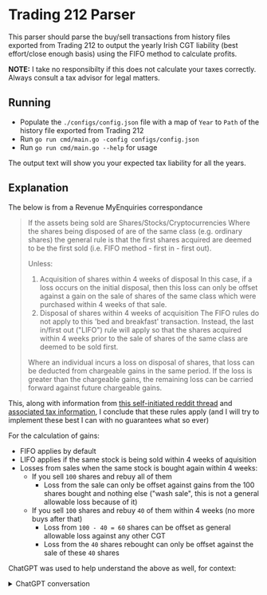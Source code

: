 # Trading 212 Parser

This parser should parse the buy/sell transactions from history files exported from Trading 212 to output the yearly Irish CGT liability (best effort/close enough basis) using the FIFO method to calculate profits.

**NOTE:** I take no responsibilty if this does not calculate your taxes correctly. Always consult a tax advisor for legal matters. 

## Running

* Populate the `./configs/config.json` file with a map of `Year` to `Path` of the history file exported from Trading 212
* Run `go run cmd/main.go -config configs/config.json`
* Run `go run cmd/main.go --help` for usage

The output text will show you your expected tax liability for all the years.

## Explanation

The below is from a Revenue MyEnquiries correspondance

> If the assets being sold are Shares/Stocks/Cryptocurrencies
> Where the shares being disposed of are of the same class (e.g. ordinary shares) the general rule is that the first shares acquired are deemed to be the first sold (i.e. FIFO method - first in - first out).
> 
> Unless:
> 1. Acquisition of shares within 4 weeks of disposal
> In this case, if a loss occurs on the initial disposal, then this loss can only be offset against a gain on the sale of shares of the same class which were purchased within 4 weeks of that sale.
> 2. Disposal of shares within 4 weeks of acquisition
> The FIFO rules do not apply to this 'bed and breakfast' transaction. Instead, the last in/first out ("LIFO") rule will apply so that the shares acquired within 4 weeks prior to the sale of shares of the same class are deemed to be sold first.
> 
> Where an individual incurs a loss on disposal of shares, that loss can be deducted from chargeable gains in the same period. If the loss is greater than the chargeable gains, the remaining loss can be carried forward against future chargeable gains.

This, along with information from [this self-initiated reddit thread](https://www.reddit.com/r/irishpersonalfinance/comments/1gamjte/shares_cgt_calculations_with_their_caveats/) and [associated tax information](https://www.irishstatutebook.ie/eli/1997/act/39/section/581/enacted/en/html#sec581), I conclude that these rules apply (and I will try to implement these best I can with no guarantees what so ever)

For the calculation of gains:
* FIFO applies by default
* LIFO applies if the same stock is being sold within 4 weeks of aquisition
* Losses from sales when the same stock is bought again within 4 weeks:
    * If you sell `100` shares and rebuy all of them
        * Loss from the sale can only be offset against gains from the 100 shares bought and nothing else ("wash sale", this is not a general allowable loss because of it)
    * If you sell `100` shares and rebuy `40` of them within 4 weeks (no more buys after that)
        * Loss from `100 - 40 = 60` shares can be offset as general allowable loss against any other CGT
        * Loss from the `40` shares rebought can only be offset against the sale of these `40` shares

ChatGPT was used to help understand the above as well, for context:

<details>
<summary>ChatGPT conversation</summary>

***You said:***
Explain this in different words to me 

***ChatGPT said:***
Of course! Could you share the text you’d like me to rephrase?

***You said:***
 For the purposes of the Capital Gains Tax Acts, where the same person in the same capacity disposes of shares of the same class as shares which such person acquired within 4 weeks preceding the disposal, the shares disposed of shall be identified with the shares so acquired within those 4 weeks.

***ChatGPT said:***
Under the Capital Gains Tax Acts, if a person sells shares of the same class that they bought within the previous four weeks, those sold shares will be matched with the shares bought during that four-week period.

***You said:***
Give me an example

***ChatGPT said:***
Sure! Here’s an example to clarify this rule:

Let's say:

Sarah owns 100 shares of XYZ Corp.
On March 1st, she buys an additional 50 shares of XYZ Corp.
On March 20th, she sells 50 shares of XYZ Corp.
Under the Capital Gains Tax Acts rule, the 50 shares she sells on March 20th will be considered the same shares she bought on March 1st, since this purchase happened within four weeks of the sale. This means any capital gains or losses Sarah has will be calculated based on the price she paid for the 50 shares on March 1st, not her original 100 shares.

This helps avoid "tax-loss harvesting" where investors could sell and quickly repurchase shares to create a tax benefit.

1/2

***You said:***
Does the mention of share classes mean any shares of the same class can be used in the above. Or does it need to be the same security?

***ChatGPT said:***
The mention of "share class" here means that the rule applies to shares of the same company and class. This means it isn’t enough that the shares belong to the same general class (like "common shares") across different companies; they must be the same security from the same company and of the same class within that company.

So, if you sell shares of XYZ Corp's common shares, the rule applies only to common shares of XYZ Corp that you bought within the previous four weeks. It would not apply to shares of a different company, nor to a different class of shares within XYZ Corp (e.g., if they had both Class A and Class B shares).

***You said:***
Can you explain this section now?

For the purposes of the Capital Gains Tax Acts, where the quantity of shares of the same class disposed of exceeds the quantity of shares of the same class acquired within the period of 4 weeks preceding the disposal, the excess shall be identified with shares of the same class acquired otherwise than within the period of 4 weeks.

***ChatGPT said:***
This section addresses situations where the number of shares sold is greater than the number of shares bought in the previous four weeks.

Here’s how it works:

If you sell more shares than you bought in the four weeks before the sale, the rule first matches the shares you bought within that four-week period. After those are matched, any remaining shares in the sale are then identified with shares that were bought outside that four-week window.

Example
Let's break it down with an example:

Sarah owns 200 shares of XYZ Corp.
On March 1st, she buys an additional 30 shares of XYZ Corp.
On March 20th, she sells 50 shares of XYZ Corp.
Here’s how the rule applies:

The first 30 shares of her sale on March 20th will be identified with the 30 shares she bought on March 1st, as they were purchased within the previous four weeks.
The remaining 20 shares from her sale (since she sold 50 shares total) will be matched with shares she acquired outside the four-week period—likely from her original 200 shares.
This rule ensures that recent purchases are considered first, with any remaining shares matched to older holdings.

***You said:***
can you explain this now

(3) Where a loss accrues to a person on the disposal of shares and such person reacquires shares of the same class within 4 weeks after the disposal, that loss shall not be allowable under section 538 or 546 otherwise than by deduction from a chargeable gain accruing to such person on the disposal of the shares reacquired; but, if the quantity of shares so reacquired is less than the quantity so disposed of, such proportion of the loss shall be allowable under section 538 or 546 as bears the same proportion to the loss on the disposal as the quantity not reacquired bears to the quantity disposed of.

(4) In the case of a man and his wife living with him—

(a) subsections (1) and (2) shall, with the necessary modifications, apply where shares are acquired by one of them and shares of the same class are disposed of within 4 weeks by the other, and

(b) subsection (3) shall, with the necessary modifications, apply also where a loss on the disposal accrues to one of them and the acquisition after the disposal is made by the other.

***ChatGPT said:***
Certainly! These sections deal with rules around capital losses when someone sells shares and then buys similar shares again shortly afterward. Here’s a breakdown of each part:

Section (3)
This section prevents a person from immediately claiming a tax loss if they sell shares at a loss and then buy back the same type of shares within four weeks. This is known as a "bed and breakfasting" rule, aimed at stopping people from creating tax losses to offset gains while still holding essentially the same investment.

Here’s how it works:

If you sell shares at a loss and buy back the same class of shares within four weeks, the loss from the sale is not allowed as a deduction under sections 538 or 546 for tax purposes.

Instead, that loss can only be used to offset a future gain when you eventually sell the reacquired shares.

If you reacquire fewer shares than you originally sold, only part of the loss will be restricted. Specifically, the allowed loss is proportional to the difference between the shares sold and those repurchased.
Example:
Sarah sells 100 shares of XYZ Corp at a loss.
Two weeks later, she buys 40 shares of XYZ Corp.
Under this rule:

Only a portion of Sarah's loss (corresponding to the 60 shares not repurchased) will be allowed as an immediate deduction.
The remaining loss (for the 40 shares reacquired) will be deferred and only allowed to offset any future gain from selling those 40 shares.
Section (4)
This section applies similar rules to married couples living together.

Subsection (4)(a)
Subsections (1) and (2) apply with necessary adjustments if one spouse buys shares and the other spouse sells shares of the same class within four weeks. So, the rules that match shares based on timing will apply across both spouses' transactions.
Subsection (4)(b)
Subsection (3)’s loss restriction also applies if one spouse incurs a loss on selling shares and the other spouse buys similar shares within four weeks. This means that the loss cannot be immediately claimed but is deferred, just as if the same person had done both transactions.
Example for Section (4):
John sells 100 shares of XYZ Corp at a loss.
A week later, his spouse, Jane, buys 50 shares of XYZ Corp.
Since they are married and living together:

John’s loss on the 100 shares he sold will be partially restricted.
Only the portion of the loss corresponding to 50 shares (the difference between what John sold and what Jane bought) will be available for immediate deduction.
The rest will be deferred and only allowed as a deduction when Jane eventually sells her shares.
These rules aim to prevent “loss harvesting” between sales and repurchases, even across spouses, by delaying the tax benefits until there is a genuine change in investment holdings.

***You said:***
what are sections 538 or 546 

***ChatGPT said:***
In the context of the Capital Gains Tax Acts, sections 538 and 546 refer to provisions in tax law that govern how capital losses can be applied to offset capital gains.

Section 538: This section generally covers the relief for capital losses. It outlines how individuals can use their capital losses to reduce their overall taxable gains. Losses on the sale of certain assets, like shares, can normally be deducted from capital gains, thereby reducing the amount of tax owed.

Section 546: This section provides additional rules around allowable losses for capital gains tax purposes. It defines specific circumstances or restrictions under which losses are considered allowable (or not allowable) and provides guidance on how to claim these losses against future gains.

In the context of the previous rule (about reacquiring shares), these sections would typically allow a loss to be offset against future gains, but the “bed and breakfasting” rule (Section 3) restricts this benefit temporarily if the shares are reacquired too soon after the sale.

</details>